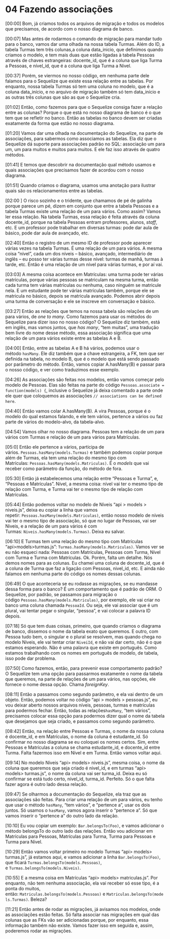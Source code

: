# 04 Fazendo associações

[00:00] Bom, já criamos todos os arquivos de migração e todos os modelos que precisamos, de acordo com o nosso diagrama de banco.

[00:07] Mas antes de rodarmos o comando de migração para mandar tudo para o banco, vamos dar uma olhada na nossa tabela Turmas. Além do ID, a tabela Turmas tem três colunas,a coluna data_inicio, que definimos quando criamos o modelo, e tem mais duas que estão ligadas à tabela Pessoas através de chaves estrangeiras: docente_id, que é a coluna que liga Turma a Pessoas, e nível_id, que é a coluna que liga Turma a Nível.

[00:37] Porém, se viermos no nosso código, em nenhuma parte dele falamos para o Sequelize que existe essa relação entre as tabelas. Por enquanto, nossa tabela Turmas só tem uma coluna no modelo, que é a coluna data_início, e no arquivo de migração também só tem data_início e as outras três colunas que são as que o Sequelize cria.

[01:02] Então, como fazemos para que o Sequelize consiga fazer a relação entre as colunas? Porque o que está no nosso diagrama de banco é o que tem que se refletir no banco. Então as tabelas no banco devem ser criadas exatamente da forma que estão no nosso diagrama.

[01:20] Vamos dar uma olhada na documentação do Sequelize, na parte de associações, para sabermos como associamos as tabelas. Ela diz que o Sequelize dá suporte para associações padrão no SQL: associação um para um, um para muitos e muitos para muitos. E ele faz isso através de quatro métodos.

[01:41] E temos que descobrir na documentação qual método usamos e quais associações que precisamos fazer de acordou com o nosso diagrama.

[01:51] Quando criamos o diagrama, usamos uma anotação para ilustrar quais são os relacionamentos entre as tabelas.

[02:00 ] O risco sozinho e o tridente, que chamamos de pé de galinha porque parece um pé, dizem em conjunto que entre a tabela Pessoas e a tabela Turmas existe uma relação de um para vários. Como assim? Vamos ler essa relação. Na tabela Turmas, essa relação é feita através da coluna docente_id, porque na tabela Pessoas entram professores, alunos, *staff*, etc. E um professor pode trabalhar em diversas turmas: pode dar aula de básico, pode dar aula de avançado, etc.

[02:40] Então o registro de um mesmo ID de professor pode aparecer várias vezes na tabela Turmas. É uma relação de um para vários. A mesma coisa “nível”, cada um dos níveis – básico, avançado, intermediário de inglês – eu posso ter várias turmas desse nível: turmas de manhã, turmas à tarde, etc. Então é uma relação de um nível para várias turmas, e por aí vai.

[03:03] A mesma coisa acontece em Matrículas: uma turma pode ter várias matrículas, porque várias pessoas se matriculam na mesma turma, então cada turma tem várias matrículas ou nenhuma, caso ninguém se matricule nela. E um estudante pode ter várias matrículas também, porque ele se matricula no básico, depois se matricula avançado. Podemos abrir depois uma turma de conversação e ele se inscreve em conversação e básico.

[03:27] Então as relações que temos na nossa tabela são relações de um para vários, de *one to many*. Como fazemos para usar os métodos do Sequelize para dizer isso no nosso código? O Sequelize diz também, está em inglês, mas vamos juntos, que *has many*, “tem muitas”, uma tradução bem livre do nome desse método, essa associação significa que uma relação de um para vários existe entre as tabelas A e B.

[04:00] Então, entre as tabelas A e B há vários, podemos usar o método `hasMany`. Ele diz também que a chave estrangeira, a FK, tem que ser definida na tabela, no modelo B, que é o modelo que está sendo passado por parâmetro do método. Então, vamos copiar A.hasMany(B) e passar para o nosso código, e ver como traduzimos esse exemplo.

[04:26] As associações são feitas nos modelos, então vamos começar pelo modelo de Pessoas. Elas são feitas na parte do código `Pessoas.associate = function(models) {`, inclusive o Sequelize já deixa comentado a parte onde ele quer que coloquemos as associações `// associations can be defined here`.

[04:40] Então vamos colar A.hasMany(B). A vira Pessoas, porque é o modelo do qual estamos falando, e ele tem vários, pertence a vários ou faz parte de vários do modelo-alvo, da tabela-alvo.

[04:54] Vamos olhar no nosso diagrama. Pessoas tem a relação de um para vários com Turmas e relação de um para vários para Matrículas.

[05:0] Então ele pertence a vários, participa de vários. `Pessoas.hasMany(models.Turmas)` e também podemos copiar porque além de Turmas, ela tem uma relação do mesmo tipo com Matrículas: `Pessoas.hasMany(models.Matriculas)`. É o *models* que vai receber como parâmetro da função, do método de fora.

[05:30] Então já estabelecemos uma relação entre “Pessoas e Turma”, e, “Pessoas e Matrículas”. Nível, a mesma coisa: nível vai ter o mesmo tipo de relação com Turma, e Turma vai ter o mesmo tipo de relação com Matrículas.

[05:44] Então podemos voltar no modelo de Níveis “api > models > niveis.js”, deixa eu copiar a linha que vamos repetir: `Pessoas.hasMany(models.Matriculas)`, então nosso modelo de níveis vai ter o mesmo tipo de associação, só que no lugar de Pessoas, vai ser Niveis, e a relação de um para vários é com Turmas: `Niveis.hasMany(models.Turmas)`. Deixa eu salvar.

[06:10] E Turmas tem uma relação do mesmo tipo com Matrículas “api>models>turmas.js”: `Turmas.hasMany(models.Matriculas)`. Vamos ver se eu não esqueci nada: Pessoas com Matrículas, Pessoas com Turma, Nível com Turma e Turma com Matrículas. Ok. Porém, falta um detalhe. Nós demos nomes para as colunas. Eu chamei uma coluna de docente_id, que é a coluna de Turma que faz a ligação com Pessoas, nivel_id, etc. E ainda não falamos em nenhuma parte do código os nomes dessas colunas.

[06:49] O que aconteceria se eu rodasse as migrações, se eu mandasse dessa forma para o banco? É um comportamento que é padrão de ORM. O Sequelize, por padrão, se passamos para migração o código `Pessoas.hasMany(models.Matriculas)`, por exemplo, ele vai criar no banco uma coluna chamada `PessoaId`. Ou seja, ele vai associar que é um plural, vai tentar pegar o singular, “pessoa”, e vai colocar a palavra ID depois.

[07:18] Só que tem duas coisas, primeiro, que quando criamos o diagrama de banco, dissemos o nome da tabela exato que queremos. E outro, com Pessoa tudo bem, o singular e o plural se resolvem, mas quando chega no modelo Niveis, ele vai tentar criar `NiveiId`, e não vai dar certo, não é o que estamos esperando. Não é uma palavra que existe em português. Como estamos trabalhando com os nomes em português de modelo, de tabela, isso pode dar problema.

[07:50] Como fazemos, então, para prevenir esse comportamento padrão? O Sequelize tem uma opção para passarmos exatamente o nome da tabela que queremos, na parte de relações de um para vários, nas opções, ele fornece o nome dessa opção. Chama *foreignKey*.

[08:11] Então a passamos como segundo parâmetro, e ela vai dentro de um objeto. Então, podemos voltar no código “api > models > pessoas.js”, eu vou deixar aberto nossos arquivos níveis, pessoas, turmas e matrículas para podermos fechar. Então, todas as relações`hasMany`, “tem vários”, precisamos colocar essa opção para podermos dizer qual o nome da tabela que desejamos que seja criado, e passamos como segundo parâmetro.

[08:42] Então, na relação entre Pessoas e Turmas, o nome da nossa coluna é docente_id, e em Matrículas, o nome da coluna é estudante_id. Só confirmar no nosso diagrama se eu coloquei os nomes certos. Sim, entre Pessoas e Matrículas a coluna se chama estudante_id, e docente_id entre Turma. Falta fazermos isso em Nível e em Turma. Então vamos voltar aqui.

[09:14] No modelo Níveis “api> models> niveis.js”, mesma coisa, o nome da coluna que queremos que seja criado é nivel_id, e em turmas “api> models> turmas.js”, o nome da coluna vai ser turma_id. Deixa eu só confirmar se está tudo certo, nível_id, turma_id. Perfeito. Só o que falta fazer agora é outro lado dessa relação.

[09:47] Se olharmos a documentação do Sequelize, ela traz que as associações são feitas. Para criar uma relação de um para vários, eu tenho que usar o método `hasMany`, “tem vários”, e “pertence a”, usar os dois juntos. Só usamos o `hasMany`, vamos agora inserir o “pertence a”. Só que vamos inserir o “pertence a” do outro lado da relação.

[10:10] Eu vou copiar um exemplo: `Bar.belongsTo(Foo)`, e vamos adicionar o método belongsTo do outro lado das relações. Então vou adicionar em Matrículas para Pessoas, Matrículas para Turma, Turma para Pessoas e Turma para Nível.

[10:29] Então vamos voltar primeiro no modelo Turmas “api> models> turmas.js”, já estamos aqui, e vamos adicionar a linha `Bar.belongsTo(Foo)`, que ficará `Turmas.belongsTo(models.Pessoas)`, e `Turmas.belongsTo(models.Niveis)`.

[10:55] E a mesma coisa em Matrículas “api> models> matriculas.js”. Por enquanto, não tem nenhuma associação, ela vai receber só esse tipo, é a ponta do muitos, então: `Matriculas.belongsTo(models.Pessoas)` e `Matriculas.belongsTo(models.Turmas)`. Beleza?

[11:21] Então antes de rodar as migrações, já avisamos nos modelos, onde as associações estão feitas. Só falta associar nas migrações em qual das colunas que as FKs vão ser adicionadas porque, por enquanto, essa informação também não existe. Vamos fazer isso em seguida e, assim, poderemos rodar as migrações.
